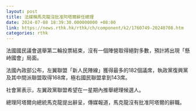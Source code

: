 ```yaml
---
layout: post
title: 法媒稱馬克龍沒批准阿塔爾辭任總理
date: 2024-07-08 18:39:30.000000000 +08:00
link: https://news.rthk.hk/rthk/ch/component/k2/1760749-20240708.htm
categories: rthk
---
```


法國國民議會選舉第二輪投票結束，沒有一個陣營取得絕對多數，預計將出現「懸峙國會」局面。

法國內政部公布，左翼聯盟「新人民陣線」獲得最多的182個議席，執政黨復興黨及其中間派聯盟取得168席，極右國民聯盟拿到143席。

社會黨表示，左翼政黨聯盟希望在一星期內推舉總理候選人。

總理阿塔爾向總統馬克龍提出辭呈，傳媒報道，馬克龍沒有批准阿塔爾的辭職。
